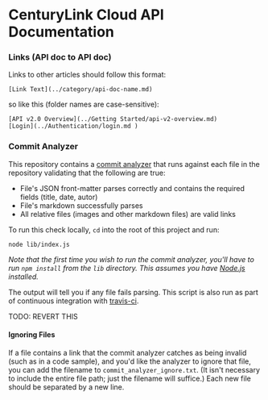CenturyLink Cloud API Documentation
========

### Links (API doc to API doc)


Links to other articles should follow this format:

```
[Link Text](../category/api-doc-name.md)
```
 
so like this (folder names are case-sensitive):

```
[API v2.0 Overview](../Getting Started/api-v2-overview.md)
[Login](../Authentication/login.md )
```

### Commit Analyzer

This repository contains a [commit analyzer](https://github.com/CenturyLinkCloud/KB-Commit-Analyzer) that runs against each file in the repository validating that the following are true:

* File's JSON front-matter parses correctly and contains the required fields (title, date, autor)
* File's markdown successfully parses
* All relative files (images and other markdown files) are valid links

To run this check locally, `cd` into the root of this project and run:

```shell
node lib/index.js
```

_Note that the first time you wish to run the commit analyzer, you'll have to run `npm install` from the `lib` directory. This assumes you have [Node.js](http://nodejs.org) installed._

The output will tell you if any file fails parsing. This script is also run as part of continuous integration with [travis-ci](http://travis-ci.org).

TODO: REVERT THIS

#### Ignoring Files

If a file contains a link that the commit analyzer catches as being invalid (such as in a code sample), and you'd like the analyzer to ignore that file, you can add the filename to `commit_analyzer_ignore.txt`. (It isn't necessary to include the entire file path; just the filename will suffice.) Each new file should be separated by a new line.
